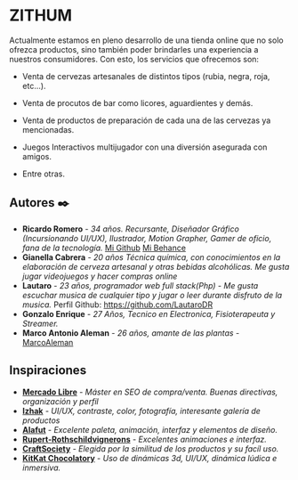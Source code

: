 # ZITHUM

Actualmente estamos en pleno desarrollo de una tienda online que no solo ofrezca productos, sino también poder brindarles una experiencia a nuestros consumidores. Con esto, los servicios que ofrecemos son:

- Venta de cervezas artesanales de distintos tipos (rubia, negra, roja, etc...).

- Venta de procutos de bar como licores, aguardientes y demás.

- Venta de productos de preparación de cada una de las cervezas ya mencionadas.

- Juegos Interactivos multijugador con una diversión asegurada con amigos.

- Entre otras.

## Autores ✒️

* **Ricardo Romero** - *34 años. Recursante, Diseñador Gráfico (Incursionando UI/UX), Ilustrador, Motion Grapher, Gamer de oficio, fana de la tecnología.* [Mi Github](https://github.com/rich-romero) [Mi Behance](https://behance.net/rich-romero)
* **Gianella Cabrera** - *20 años Técnica química, con conocimientos en la elaboración de cerveza artesanal y otras bebidas alcohólicas. Me gusta jugar videojuegos y hacer compras online*
* **Lautaro** - *23 años, programador web full stack(Php) - Me gusta escuchar musica de cualquier tipo y jugar o leer durante disfruto de la musica.* Perfil Github: https://github.com/LautaroDR
* **Gonzalo Enrique** - *27 Años, Tecnico en Electronica, Fisioterapeuta y Streamer.*
* **Marco Antonio Aleman** - *26 años, amante de las plantas* - [MarcoAleman](https://github.com/MarcoAleman)

## Inspiraciones 

* **[Mercado Libre](https://www.mercadolibre.com.ar/)** - *Máster en SEO de compra/venta. Buenas directivas, organización y perfil*
* **[Izhak](https://beer.izhak.fr/)** - *UI/UX, contraste, color, fotografía, interesante galería de productos*
* **[Alafut](https://www.alafut.qc.ca/)** - *Excelente paleta, animación, interfaz y elementos de diseño.*
* **[Rupert-Rothschildvignerons](https://rupert-rothschildvignerons.com/wines/baroness-nadine/)** - *Excelentes animaciones e interfaz.*
* **[CraftSociety](https://www.craftsociety.com.ar)** - *Elegida por la similitud de los productos y su facíl uso.*
* **[KitKat Chocolatory](https://www.kitkatchocolatory.com.br/mini-world)** - *Uso de dinámicas 3d, UI/UX, dinámica lúdica e inmersiva.*
